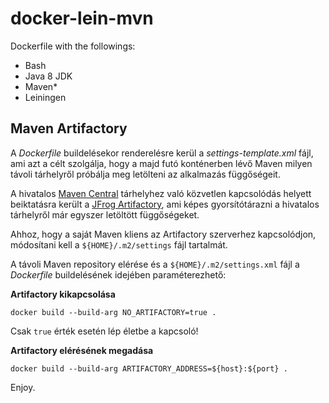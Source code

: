 # docker-lein-mvn

Dockerfile with the followings:

- Bash
- Java 8 JDK
- Maven*
- Leiningen

## Maven Artifactory
A *Dockerfile* buildelésekor renderelésre kerül a *settings-template.xml* fájl, ami azt a célt szolgálja, hogy a majd futó konténerben lévő Maven milyen távoli tárhelyről próbálja meg letölteni az alkalmazás függőségeit.

A hivatalos [Maven Central](https://repo.maven.apache.org/maven2/) tárhelyhez való közvetlen kapcsolódás helyett beiktatásra került a [JFrog Artifactory](https://jfrog.com/open-source/), ami képes gyorsítótárazni a hivatalos tárhelyről már egyszer letöltött függőségeket.

Ahhoz, hogy a saját Maven kliens az Artifactory szerverhez kapcsolódjon, módosítani kell a `${HOME}/.m2/settings` fájl tartalmát.

A távoli Maven repository elérése és a `${HOME}/.m2/settings.xml` fájl a *Dockerfile* buildelésének idejében paraméterezhető:

**Artifactory kikapcsolása**

`docker build --build-arg NO_ARTIFACTORY=true .`

Csak `true` érték esetén lép életbe a kapcsoló!


**Artifactory elérésének megadása**

`docker build --build-arg ARTIFACTORY_ADDRESS=${host}:${port} .`


Enjoy.

